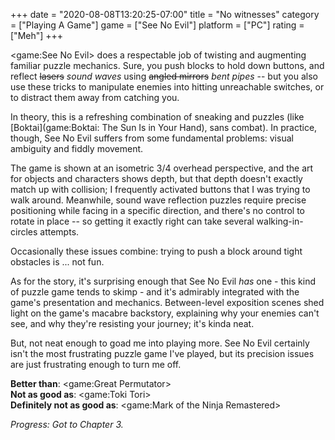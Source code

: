 +++
date = "2020-08-08T13:20:25-07:00"
title = "No witnesses"
category = ["Playing A Game"]
game = ["See No Evil"]
platform = ["PC"]
rating = ["Meh"]
+++

<game:See No Evil> does a respectable job of twisting and augmenting familiar puzzle mechanics.  Sure, you push blocks to hold down buttons, and reflect <s>lasers</s> <i>sound waves</i> using <s>angled mirrors</s> <i>bent pipes</i> -- but you also use these tricks to manipulate enemies into hitting unreachable switches, or to distract them away from catching you.

In theory, this is a refreshing combination of sneaking and puzzles (like [Boktai](game:Boktai: The Sun Is in Your Hand), sans combat).  In practice, though, See No Evil suffers from some fundamental problems: visual ambiguity and fiddly movement.

The game is shown at an isometric 3/4 overhead perspective, and the art for objects and characters shows depth, but that depth doesn't exactly match up with collision; I frequently activated buttons that I was trying to walk around.  Meanwhile, sound wave reflection puzzles require precise positioning while facing in a specific direction, and there's no control to rotate in place -- so getting it exactly right can take several walking-in-circles attempts.

Occasionally these issues combine: trying to push a block around tight obstacles is ... not fun.

As for the story, it's surprising enough that See No Evil <i>has</i> one - this kind of puzzle game tends to skimp - and it's admirably integrated with the game's presentation and mechanics.  Between-level exposition scenes shed light on the game's macabre backstory, explaining why your enemies can't see, and why they're resisting your journey; it's kinda neat.

But, not neat enough to goad me into playing more.  See No Evil certainly isn't the most frustrating puzzle game I've played, but its precision issues are just frustrating enough to turn me off.

<b>Better than</b>: <game:Great Permutator>  
<b>Not as good as</b>: <game:Toki Tori>  
<b>Definitely not as good as</b>: <game:Mark of the Ninja Remastered>

<i>Progress: Got to Chapter 3.</i>
